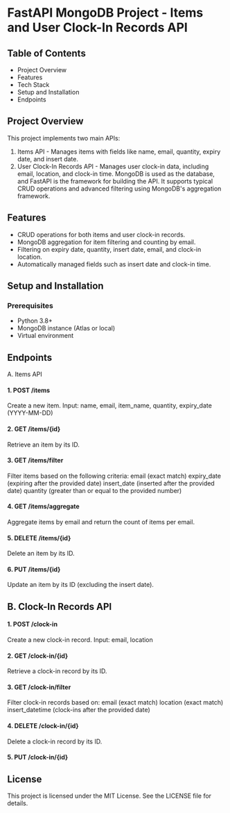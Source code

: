 # FastAPI MongoDB Project - Items and User Clock-In Records API

## Table of Contents
* Project Overview
* Features
* Tech Stack
* Setup and Installation
* Endpoints

## Project Overview
This project implements two main APIs:

1. Items API - Manages items with fields like name, email, quantity, expiry date, and insert date.
2. User Clock-In Records API - Manages user clock-in data, including email, location, and clock-in time.
MongoDB is used as the database, and FastAPI is the framework for building the API. It supports typical CRUD operations and advanced filtering using MongoDB's aggregation framework.

## Features
* CRUD operations for both items and user clock-in records.
* MongoDB aggregation for item filtering and counting by email.
* Filtering on expiry date, quantity, insert date, email, and clock-in location.
* Automatically managed fields such as insert date and clock-in time.

## Setup and Installation
### Prerequisites
* Python 3.8+
* MongoDB instance (Atlas or local)
* Virtual environment

## Endpoints
A. Items API
#### 1. POST /items

Create a new item.
Input: name, email, item_name, quantity, expiry_date (YYYY-MM-DD)
#### 2. GET /items/{id}
Retrieve an item by its ID.
#### 3. GET /items/filter
Filter items based on the following criteria:
email (exact match)
expiry_date (expiring after the provided date)
insert_date (inserted after the provided date)
quantity (greater than or equal to the provided number)
#### 4. GET /items/aggregate
Aggregate items by email and return the count of items per email.
#### 5. DELETE /items/{id}
Delete an item by its ID.
#### 6. PUT /items/{id}

Update an item by its ID (excluding the insert date).
## B. Clock-In Records API
#### 1. POST /clock-in
Create a new clock-in record.
Input: email, location
#### 2. GET /clock-in/{id}
Retrieve a clock-in record by its ID.
#### 3. GET /clock-in/filter
Filter clock-in records based on:
email (exact match)
location (exact match)
insert_datetime (clock-ins after the provided date)
#### 4. DELETE /clock-in/{id}
Delete a clock-in record by its ID.
#### 5. PUT /clock-in/{id}

## License
This project is licensed under the MIT License. See the LICENSE file for details.
